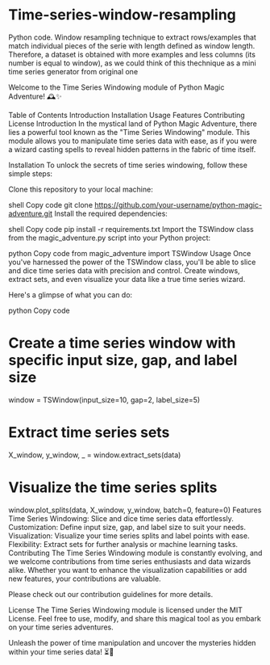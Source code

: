 # Time-series-window-resampling
Python code. Window resampling technique to extract rows/examples that match individual pieces of the serie with length defined as window length. Therefore, a dataset is obtained with more examples and less columns (its number is equal to window), as we could think of this thechnique as a mini time series generator from original one


Welcome to the Time Series Windowing module of Python Magic Adventure! 🕰✨

Table of Contents
Introduction
Installation
Usage
Features
Contributing
License
Introduction
In the mystical land of Python Magic Adventure, there lies a powerful tool known as the "Time Series Windowing" module. This module allows you to manipulate time series data with ease, as if you were a wizard casting spells to reveal hidden patterns in the fabric of time itself.

Installation
To unlock the secrets of time series windowing, follow these simple steps:

Clone this repository to your local machine:

shell
Copy code
git clone https://github.com/your-username/python-magic-adventure.git
Install the required dependencies:

shell
Copy code
pip install -r requirements.txt
Import the TSWindow class from the magic_adventure.py script into your Python project:

python
Copy code
from magic_adventure import TSWindow
Usage
Once you've harnessed the power of the TSWindow class, you'll be able to slice and dice time series data with precision and control. Create windows, extract sets, and even visualize your data like a true time series wizard.

Here's a glimpse of what you can do:

python
Copy code
# Create a time series window with specific input size, gap, and label size
window = TSWindow(input_size=10, gap=2, label_size=5)

# Extract time series sets
X_window, y_window, _ = window.extract_sets(data)

# Visualize the time series splits
window.plot_splits(data, X_window, y_window, batch=0, feature=0)
Features
Time Series Windowing: Slice and dice time series data effortlessly.
Customization: Define input size, gap, and label size to suit your needs.
Visualization: Visualize your time series splits and label points with ease.
Flexibility: Extract sets for further analysis or machine learning tasks.
Contributing
The Time Series Windowing module is constantly evolving, and we welcome contributions from time series enthusiasts and data wizards alike. Whether you want to enhance the visualization capabilities or add new features, your contributions are valuable.

Please check out our contribution guidelines for more details.

License
The Time Series Windowing module is licensed under the MIT License. Feel free to use, modify, and share this magical tool as you embark on your time series adventures.

Unleash the power of time manipulation and uncover the mysteries hidden within your time series data! ⏳🔮






